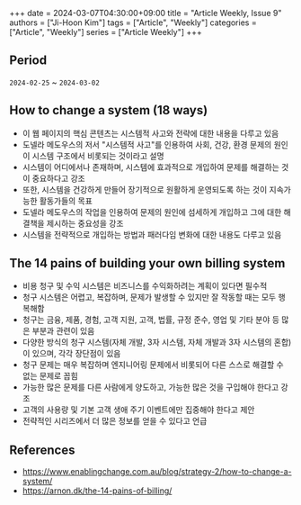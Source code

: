 +++ 
date = 2024-03-07T04:30:00+09:00
title = "Article Weekly, Issue 9"
authors = ["Ji-Hoon Kim"]
tags = ["Article", "Weekly"]
categories = ["Article", "Weekly"]
series = ["Article Weekly"]
+++

## Period

`2024-02-25` ~ `2024-03-02`

## **How to change a system (18 ways)**

- 이 웹 페이지의 핵심 콘텐츠는 시스템적 사고와 전략에 대한 내용을 다루고 있음
- 도넬라 메도우스의 저서 "시스템적 사고"를 인용하여 사회, 건강, 환경 문제의 원인이 시스템 구조에서 비롯되는 것이라고 설명
- 시스템이 어디에서나 존재하며, 시스템에 효과적으로 개입하여 문제를 해결하는 것이 중요하다고 강조
- 또한, 시스템을 건강하게 만들어 장기적으로 원활하게 운영되도록 하는 것이 지속가능한 활동가들의 목표
- 도넬라 메도우스의 작업을 인용하여 문제의 원인에 섬세하게 개입하고 그에 대한 해결책을 제시하는 중요성을 강조
- 시스템을 전략적으로 개입하는 방법과 패러다임 변화에 대한 내용도 다루고 있음

## **The 14 pains of building your own billing system**

- 비용 청구 및 수익 시스템은 비즈니스를 수익화하려는 계획이 있다면 필수적
- 청구 시스템은 어렵고, 복잡하며, 문제가 발생할 수 있지만 잘 작동할 때는 모두 행복해함
- 청구는 금융, 제품, 경험, 고객 지원, 고객, 법률, 규정 준수, 영업 및 기타 분야 등 많은 부분과 관련이 있음
- 다양한 방식의 청구 시스템(자체 개발, 3자 시스템, 자체 개발과 3자 시스템의 혼합)이 있으며, 각각 장단점이 있음
- 청구 문제는 매우 복잡하며 엔지니어링 문제에서 비롯되어 다른 스스로 해결할 수 없는 문제로 꼽힘
- 가능한 많은 문제를 다른 사람에게 양도하고, 가능한 많은 것을 구입해야 한다고 강조
- 고객의 사용량 및 기본 고객 생애 주기 이벤트에만 집중해야 한다고 제안
- 전략적인 시리즈에서 더 많은 정보를 얻을 수 있다고 언급

## References

- https://www.enablingchange.com.au/blog/strategy-2/how-to-change-a-system/
- https://arnon.dk/the-14-pains-of-billing/
